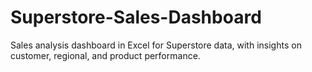 # Superstore-Sales-Dashboard
Sales analysis dashboard in Excel for Superstore data, with insights on customer, regional, and product performance.
